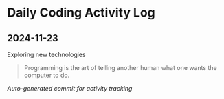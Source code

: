 # Daily Coding Activity Log

## 2024-11-23

Exploring new technologies

> Programming is the art of telling another human what one wants the computer to do.

*Auto-generated commit for activity tracking*
